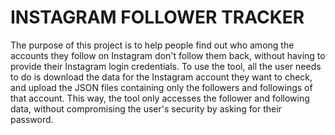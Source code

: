 # INSTAGRAM FOLLOWER TRACKER

The purpose of this project is to help people find out who among the accounts they follow on Instagram don't follow them back, without having to provide their Instagram login credentials. To use the tool, all the user needs to do is download the data for the Instagram account they want to check, and upload the JSON files containing only the followers and followings of that account. This way, the tool only accesses the follower and following data, without compromising the user's security by asking for their password.
